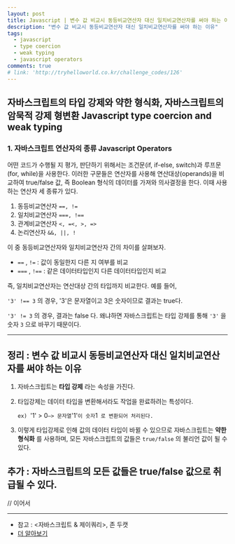 ```yaml
---
layout: post
title: Javascript | 변수 값 비교시 동등비교연산자 대신 일치비교연산자를 써야 하는 이유
description: "변수 값 비교시 동등비교연산자 대신 일치비교연산자를 써야 하는 이유"
tags:
  - javascript
  - type coercion
  - weak typing
  - javascript operators
comments: true
# link: 'http://tryhelloworld.co.kr/challenge_codes/126'
---
```


## 자바스크립트의 타입 강제와 약한 형식화, 자바스크립트의 암묵적 강제 형변환 Javascript type coercion and weak typing

### 1. 자바스크립트 연산자의 종류 Javascript Operators

어떤 코드가 수행될 지 평가, 판단하기 위해서는 조건문(if, if-else, switch)과 루프문(for, while)을 사용한다. 이러한 구문들은 연산자를 사용해 연산대상(operands)을 비교하여 true/false 값, 즉 Boolean 형식의 데이터를 가져와 의사결정을 한다. 이때 사용하는 연산자 세 종류가 있다.

1. 동등비교연산자 `==, !=` 
2. 일치비교연산자 `===, !==` 
3. 관계비교연산자 `<, =<, >, =>` 
4. 논리연산자 `&&, ||, !`

이 중 동등비교연산자와 일치비교연산자 간의 차이를 살펴보자.

-  `==` , `!=` : 값이 동일한지 다른 지 여부를 비교
-  `===` , `!==` : 같은 데이터타입인지 다른 데이터타입인지 비교

즉, 일치비교연산자는 연산대상 간의 타입까지 비교한다.
예를 들어,

 `'3' !== 3` 의 경우, '3'은 문자열이고 3은 숫자이므로 결과는 true다.

 `'3' != 3` 의 경우, 결과는 false 다. 왜냐하면 자바스크립트는 타입 강제를 통해 `'3'` 을 숫자 `3` 으로 바꾸기 때문이다.

---

## 정리 : 변수 값 비교시 동등비교연산자 대신 일치비교연산자를 써야 하는 이유

1. 자바스크립트는 **타입 강제** 라는 속성을 가진다.
2. 타입강제는 데이터 타입을 변환해서라도 작업을 완료하려는 특성이다.

	`ex) `'1' > 0` —> 문자열 `'1'` 이 숫자 `1` 로 변환되어 처리된다.`

3. 이렇게 타입강제로 인해 값의 데이터 타입이 바뀔 수 있으므로 자바스크립트는 **약한 형식화** 를 사용하며, 모든 자바스크립트의 값들은 `true/false` 의 불리언 값이 될 수 있다.

## 추가 : 자바스크립트의 모든 값들은 true/false 값으로 취급될 수 있다.

// 이어서

---

- 참고 : <자바스크립트 & 제이쿼리>, 존 두캣
- [더 알아보기](https://www.slideshare.net/senxation/ss-16791882)